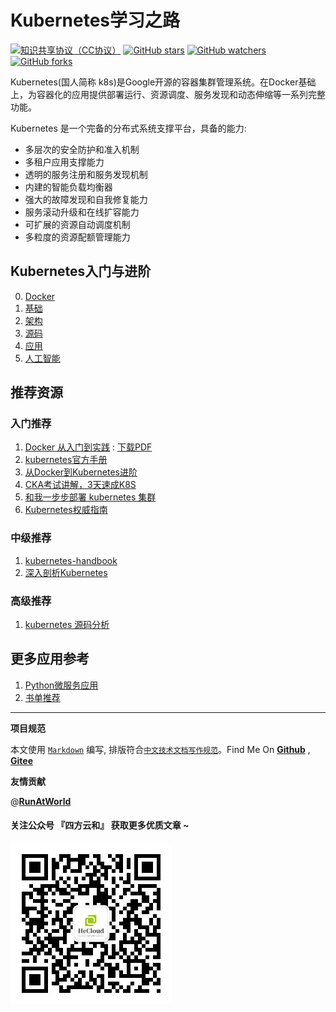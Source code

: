 # Kubernetes学习之路

[![知识共享协议（CC协议）](https://img.shields.io/badge/License-Creative%20Commons-DC3D24.svg)](https://creativecommons.org/licenses/by-nc-sa/4.0/deed.zh)
[![GitHub stars](https://img.shields.io/github/stars/hbulpf/k8spath.svg?label=Stars)](https://github.com/hbulpf/k8spath)
[![GitHub watchers](https://img.shields.io/github/watchers/hbulpf/k8spath.svg?label=Watchers)](https://github.com/hbulpf/k8spath/watchers)
[![GitHub forks](https://img.shields.io/github/forks/hbulpf/k8spath.svg?label=Forks)](https://github.com/hbulpf/k8spath/fork)

Kubernetes(国人简称 k8s)是Google开源的容器集群管理系统。在Docker基础上，为容器化的应用提供部署运行、资源调度、服务发现和动态伸缩等一系列完整功能。

Kubernetes 是一个完备的分布式系统支撑平台，具备的能力:

* 多层次的安全防护和准入机制
* 多租户应用支撑能力
* 透明的服务注册和服务发现机制
* 内建的智能负载均衡器
* 强大的故障发现和自我修复能力
* 服务滚动升级和在线扩容能力
* 可扩展的资源自动调度机制
* 多粒度的资源配额管理能力

## Kubernetes入门与进阶

0. [Docker](docker/README.md)
1. [基础](basic/README.md)
2. [架构](arch/README.md)
3. [源码](code_analysis/README.md)
4. [应用](app/README.md)
5. [人工智能](ai/README.md)

## 推荐资源

### 入门推荐

1. [Docker 从入门到实践](https://github.com/yeasy/docker_practice) : [下载PDF](https://github.com/hbulpf/MLBooks/blob/master/6_%E4%BA%91%E8%AE%A1%E7%AE%97/docker_practice.pdf)
2. [kubernetes官方手册](https://kubernetes.io/zh/)
3. [从Docker到Kubernetes进阶](https://www.qikqiak.com/k8s-book/)
4. [CKA考试讲解，3天速成K8S](https://bbs.huaweicloud.com/videos/102361)
5. [和我一步步部署 kubernetes 集群](https://github.com/opsnull/follow-me-install-kubernetes-cluster) 
6. [Kubernetes权威指南](https://item.jd.com/13221888.html)

### 中级推荐

1. [kubernetes-handbook](https://jimmysong.io/kubernetes-handbook)
2. [深入剖析Kubernetes](https://item.jd.com/13184526.html)

### 高级推荐

1. [kubernetes 源码分析](https://www.bookstack.cn/read/source-code-reading-notes/README.md)

## 更多应用参考

1. [Python微服务应用](https://www.qikqiak.com/tdd-book/)
2. [书单推荐](booklist.md)

----------------------------------------

**项目规范**

本文使用 [`Markdown`](https://www.markdownguide.org/basic-syntax) 编写, 排版符合[`中文技术文档写作规范`](https://github.com/hbulpf/document-style-guide)。Find Me On [**Github**](https://github.com/hbulpf/k8spath) , [**Gitee**](https://gitee.com/sifangcloud/k8spath)

**友情贡献**

@[**RunAtWorld**](http://www.github.com/RunAtWorld)  &nbsp; 

#### 关注公众号 『四方云和』 获取更多优质文章 ~

![sfyh_qrcode](images/sfyh_qrcode.jpg)